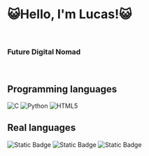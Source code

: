 <h1 align="left">😺Hello, I'm Lucas!😺</h1>

<br>
  <h3>Future Digital Nomad</h3>
<br />
<h2> Programming languages </h2>

![C](https://img.shields.io/badge/c-%2300599C.svg?style=for-the-badge&logo=c&logoColor=white)
![Python](https://img.shields.io/badge/python-3670A0?style=for-the-badge&logo=python&logoColor=ffdd54)
![HTML5](https://img.shields.io/badge/-HTML5-F05032?style=for-the-badge&logo=html5&logoColor=ffffff)

<h2> Real languages </h2>

![Static Badge](https://img.shields.io/badge/%ED%95%9C%EA%B5%AD%EC%96%B4-black?style=for-the-badge)
![Static Badge](https://img.shields.io/badge/Espa%C3%B1ol-red?style=for-the-badge)
![Static Badge](https://img.shields.io/badge/Portugu%C3%A9s-darkgreen?style=for-the-badge)

<br/>
